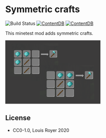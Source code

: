 # Symmetric crafts

![Build Status](https://github.com/louisroyer-minetest/symmetric-crafts/actions/workflows/main.yml/badge.svg) [![ContentDB](https://content.minetest.net/packages/louisroyer/symmetric_crafts/shields/title/)](https://content.minetest.net/packages/louisroyer/symmetric_crafts/) [![ContentDB](https://content.minetest.net/packages/louisroyer/symmetric_crafts/shields/downloads/)](https://content.minetest.net/packages/louisroyer/symmetric_crafts/)

This minetest mod adds symmetric crafts.

![Screenshot](screenshot.png)

## License
- CC0-1.0, Louis Royer 2020
